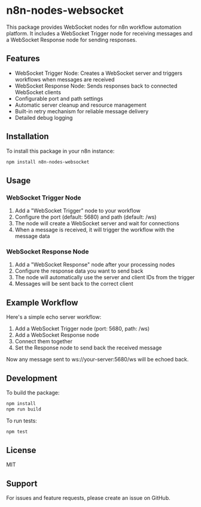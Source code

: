 # n8n-nodes-websocket

This package provides WebSocket nodes for n8n workflow automation platform. It includes a WebSocket Trigger node for receiving messages and a WebSocket Response node for sending responses.

## Features

- WebSocket Trigger Node: Creates a WebSocket server and triggers workflows when messages are received
- WebSocket Response Node: Sends responses back to connected WebSocket clients
- Configurable port and path settings
- Automatic server cleanup and resource management
- Built-in retry mechanism for reliable message delivery
- Detailed debug logging

## Installation

To install this package in your n8n instance:

```bash
npm install n8n-nodes-websocket
```

## Usage

### WebSocket Trigger Node

1. Add a "WebSocket Trigger" node to your workflow
2. Configure the port (default: 5680) and path (default: /ws)
3. The node will create a WebSocket server and wait for connections
4. When a message is received, it will trigger the workflow with the message data

### WebSocket Response Node

1. Add a "WebSocket Response" node after your processing nodes
2. Configure the response data you want to send back
3. The node will automatically use the server and client IDs from the trigger
4. Messages will be sent back to the correct client

## Example Workflow

Here's a simple echo server workflow:

1. Add a WebSocket Trigger node (port: 5680, path: /ws)
2. Add a WebSocket Response node
3. Connect them together
4. Set the Response node to send back the received message

Now any message sent to ws://your-server:5680/ws will be echoed back.

## Development

To build the package:

```bash
npm install
npm run build
```

To run tests:

```bash
npm test
```

## License

MIT

## Support

For issues and feature requests, please create an issue on GitHub. 